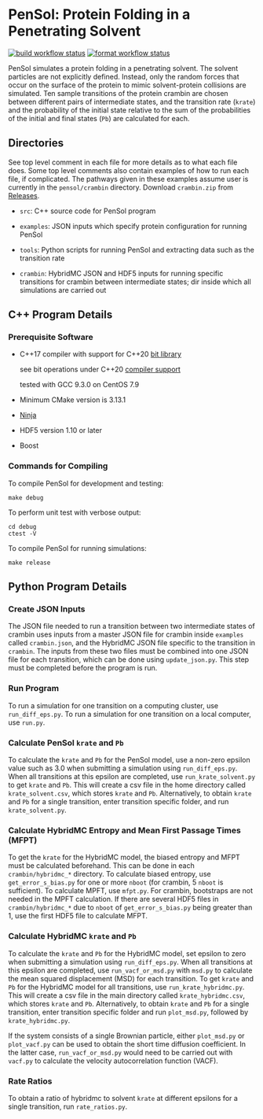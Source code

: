 # PenSol: Protein Folding in a Penetrating Solvent

[![build workflow status](https://github.com/margaritacolberg/pensol/actions/workflows/build.yml/badge.svg)](https://github.com/margaritacolberg/pensol/actions/workflows/build.yml?query=branch:main)
[![format workflow status](https://github.com/margaritacolberg/pensol/actions/workflows/format.yml/badge.svg)](https://github.com/margaritacolberg/pensol/actions/workflows/format.yml?query=branch:main)

PenSol simulates a protein folding in a penetrating solvent. The solvent
particles are not explicitly defined. Instead, only the random forces that
occur on the surface of the protein to mimic solvent-protein collisions are
simulated. Ten sample transitions of the protein crambin are chosen between
different pairs of intermediate states, and the transition rate (`krate`) and
the probability of the initial state relative to the sum of the probabilities
of the initial and final states (`Pb`) are calculated for each.

## Directories

See top level comment in each file for more details as to what each file does.
Some top level comments also contain examples of how to run each file, if
complicated. The pathways given in these examples assume user is currently in
the `pensol/crambin` directory. Download `crambin.zip` from
[Releases](https://github.com/margaritacolberg/pensol/releases).

  * `src`: C++ source code for PenSol program

  * `examples`: JSON inputs which specify protein configuration for running
    PenSol

  * `tools`: Python scripts for running PenSol and extracting data such as
    the transition rate

  * `crambin`: HybridMC JSON and HDF5 inputs for running specific transitions
    for crambin between intermediate states; dir inside which all simulations
    are carried out

## C++ Program Details

### Prerequisite Software

  * C++17 compiler with support for C++20
    [bit library](https://en.cppreference.com/w/cpp/header/bit)

    see bit operations under C++20 [compiler
    support](https://en.cppreference.com/w/cpp/compiler_support/20)

    tested with GCC 9.3.0 on CentOS 7.9

  * Minimum CMake version is 3.13.1

  * [Ninja](https://ninja-build.org/)

  * HDF5 version 1.10 or later

  * Boost

### Commands for Compiling

To compile PenSol for development and testing:

```
make debug
```

To perform unit test with verbose output:

```
cd debug
ctest -V
```

To compile PenSol for running simulations:

```
make release
```

## Python Program Details

### Create JSON Inputs

The JSON file needed to run a transition between two intermediate states of
crambin uses inputs from a master JSON file for crambin inside `examples`
called `crambin.json`, and the HybridMC JSON file specific to the transition in
`crambin`. The inputs from these two files must be combined into one JSON file
for each transition, which can be done using `update_json.py`. This step must
be completed before the program is run.

### Run Program

To run a simulation for one transition on a computing cluster, use
`run_diff_eps.py`. To run a simulation for one transition on a local computer,
use `run.py`.

### Calculate PenSol `krate` and `Pb`

To calculate the `krate` and `Pb` for the PenSol model, use a non-zero epsilon
value such as 3.0 when submitting a simulation using `run_diff_eps.py`. When
all transitions at this epsilon are completed, use `run_krate_solvent.py` to
get `krate` and `Pb`. This will create a csv file in the home directory called
`krate_solvent.csv`, which stores `krate` and `Pb`. Alternatively, to obtain
`krate` and `Pb` for a single transition, enter transition specific folder, and
run `krate_solvent.py`.

### Calculate HybridMC Entropy and Mean First Passage Times (MFPT)

To get the `krate` for the HybridMC model, the biased entropy and MFPT must be
calculated beforehand. This can be done in each `crambin/hybridmc_*` directory.
To calculate biased entropy, use `get_error_s_bias.py` for one or more `nboot`
(for crambin, 5 `nboot` is sufficient). To calculate MPFT, use `mfpt.py`. For
crambin, bootstraps are not needed in the MPFT calculation. If there are
several HDF5 files in `crambin/hybridmc_*` due to `nboot` of
`get_error_s_bias.py` being greater than 1, use the first HDF5 file to
calculate MFPT.

### Calculate HybridMC `krate` and `Pb`

To calculate the `krate` and `Pb` for the HybridMC model, set epsilon to zero
when submitting a simulation using `run_diff_eps.py`. When all transitions at
this epsilon are completed, use `run_vacf_or_msd.py` with `msd.py` to calculate
the mean squared displacement (MSD) for each transition. To get `krate` and
`Pb` for the HybridMC model for all transitions, use `run_krate_hybridmc.py`.
This will create a csv file in the main directory called `krate_hybridmc.csv`,
which stores `krate` and `Pb`. Alternatively, to obtain `krate` and `Pb` for a
single transition, enter transition specific folder and run `plot_msd.py`,
followed by `krate_hybridmc.py`.

If the system consists of a single Brownian particle, either `plot_msd.py` or
`plot_vacf.py` can be used to obtain the short time diffusion coefficient. In
the latter case, `run_vacf_or_msd.py` would need to be carried out with
`vacf.py` to calculate the velocity autocorrelation function (VACF).

### Rate Ratios

To obtain a ratio of hybridmc to solvent `krate` at different epsilons for a
single transition, run `rate_ratios.py`.
